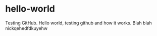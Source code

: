 # hello-world
Testing GitHub.
Hello world, testing github and how it works.
Blah blah
nickqehedfdkuyehw
